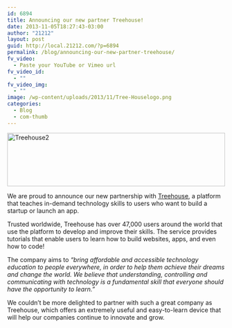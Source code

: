 ```yaml
---
id: 6894
title: Announcing our new partner Treehouse!
date: 2013-11-05T18:27:43-03:00
author: "21212"
layout: post
guid: http://local.21212.com/?p=6894
permalink: /blog/announcing-our-new-partner-treehouse/
fv_video:
  - Paste your YouTube or Vimeo url
fv_video_id:
  - ""
fv_video_img:
  - ""
image: /wp-content/uploads/2013/11/Tree-Houselogo.png
categories:
  - Blog
  - com-thumb
---
```

<p dir="ltr">
  <a href="http://local.21212.com/wp-content/uploads/2013/11/Treehouse2.png"><img class="aligncenter size-full wp-image-6897" alt="Treehouse2" src="http://local.21212.com/wp-content/uploads/2013/11/Treehouse2.png" width="503" height="123" srcset="http://localhost:8080/wp-content/uploads/2013/11/Treehouse2.png 503w, http://localhost:8080/wp-content/uploads/2013/11/Treehouse2-300x73.png 300w" sizes="(max-width: 503px) 100vw, 503px" /></a>
</p>

<p dir="ltr">
  We are proud to announce our new partnership with <a href="http://teamtreehouse.com/?utm_source=21212.com&utm_medium=partnership&utm_campaign=21212_blog">Treehouse</a>, a platform that teaches in-demand technology skills to users who want to build a startup or launch an app.
</p>

<p dir="ltr">
  Trusted worldwide, Treehouse has over 47,000 users around the world that use the platform to develop and improve their skills. The service provides tutorials that enable users to learn how to build websites, apps, and even how to code!
</p>

<p dir="ltr">
  The company aims to<em> “bring affordable and accessible technology education to people everywhere, in order to help them achieve their dreams and change the world. We believe that understanding, controlling and communicating with technology is a fundamental skill that everyone should have the opportunity to learn.”</em>
</p>

<p dir="ltr">
  We couldn’t be more delighted to partner with such a great company as Treehouse, which offers an extremely useful and easy-to-learn device that will help our companies continue to innovate and grow.
</p>

&nbsp;